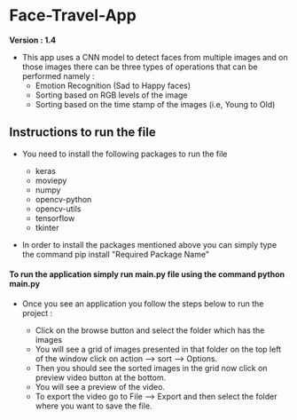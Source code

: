 # Face-Travel-App
**Version : 1.4**

* This app uses a CNN model to detect faces from multiple images and on those images there can be three types of operations that can be performed namely : 
   * Emotion Recognition (Sad to Happy faces)
   * Sorting based on RGB levels of the image 
   * Sorting based on the time stamp of the images (i.e, Young to Old)

## Instructions to run the file 
* You need to install the following packages to run the file

  * keras
  * moviepy
  * numpy
  * opencv-python
  * opencv-utils
  * tensorflow
  * tkinter

* In order to install the packages mentioned above you can simply type the command pip install "Required Package Name"

#### To run the application simply run main.py file using the command python main.py

* Once you see an application you follow the steps below to run the project : 
        
   * Click on the browse button and select the folder which has the images
   * You will see a grid of images presented in that folder on the top left of the window click on action --> sort --> Options.         
   * Then you should see the sorted images in the grid now click on preview video button at the bottom.
   * You will see a preview of the video.
   * To export the video go to File --> Export and then select the folder where you want to save the file.
   
        
